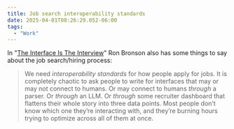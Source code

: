 ```yaml
---
title: Job search interoperability standards
date: 2025-04-01T08:26:29.052-06:00
tags:
  - "Work"
---
```


In "[The Interface Is The Interview](https://blog.ronbronson.com/the-interface-is-the-interview)" Ron Bronson also has some things to say about the job search/hiring process: 

> We need _interoperability standards_ for how people apply for jobs. It is completely chaotic to ask people to write for interfaces that may or may not connect to humans. Or may connect to humans _through_ a parser. Or _through_ an LLM. Or _through_ some recruiter dashboard that flattens their whole story into three data points. Most people don’t know which one they’re interacting with, and they’re burning hours trying to optimize across all of them at once.
